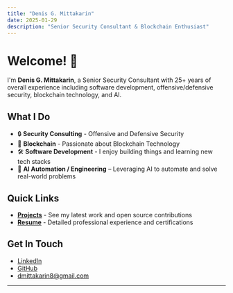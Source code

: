 ```yaml
---
title: "Denis G. Mittakarin"
date: 2025-01-29
description: "Senior Security Consultant & Blockchain Enthusiast"
---
```


# Welcome! 👋

I'm **Denis G. Mittakarin**, a Senior Security Consultant with 25+ years of overall experience including software development, offensive/defensive security, blockchain technology, and AI. 

## What I Do

- 🔒 **Security Consulting** - Offensive and Defensive Security
- 🔗 **Blockchain** - Passionate about Blockchain Technology
- 🛠️ **Software Development** - I enjoy building things and learning new tech stacks 
- 🤖 **AI Automation / Engineering** – Leveraging AI to automate and solve real-world problems

## Quick Links

- **[Projects](projects/)** - See my latest work and open source contributions
- **[Resume](resume/)** - Detailed professional experience and certifications

## Get In Touch

- [LinkedIn](https://www.linkedin.com/in/denis-mittakarin/)
- [GitHub](https://github.com/dmittakarin8)
- dmittakarin8@gmail.com

---
